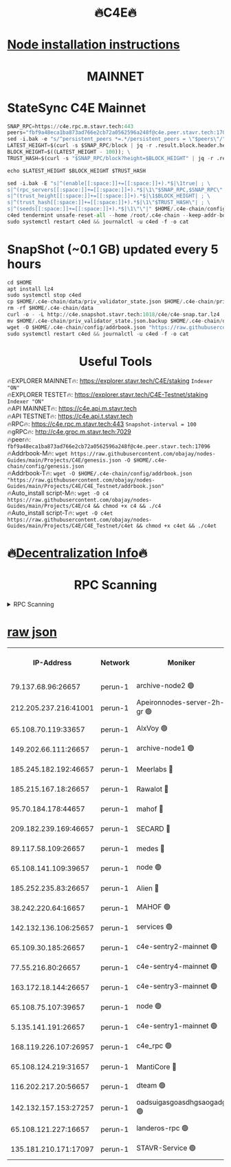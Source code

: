 <h1 align="center"> 🔥C4E🔥</h1>

[Node installation instructions](https://github.com/obajay/nodes-Guides/tree/main/Projects/C4E)
=

<h1 align="center"> MAINNET</h1>

# StateSync C4E Mainnet
```python
SNAP_RPC=https://c4e.rpc.m.stavr.tech:443
peers="fbf9a48eca1ba873ad766e2cb72a0562596a248f@c4e.peer.stavr.tech:17096"
sed -i.bak -e "s/^persistent_peers *=.*/persistent_peers = \"$peers\"/" $HOME/.c4e-chain/config/config.toml
LATEST_HEIGHT=$(curl -s $SNAP_RPC/block | jq -r .result.block.header.height); \
BLOCK_HEIGHT=$((LATEST_HEIGHT - 100)); \
TRUST_HASH=$(curl -s "$SNAP_RPC/block?height=$BLOCK_HEIGHT" | jq -r .result.block_id.hash)

echo $LATEST_HEIGHT $BLOCK_HEIGHT $TRUST_HASH

sed -i.bak -E "s|^(enable[[:space:]]+=[[:space:]]+).*$|\1true| ; \
s|^(rpc_servers[[:space:]]+=[[:space:]]+).*$|\1\"$SNAP_RPC,$SNAP_RPC\"| ; \
s|^(trust_height[[:space:]]+=[[:space:]]+).*$|\1$BLOCK_HEIGHT| ; \
s|^(trust_hash[[:space:]]+=[[:space:]]+).*$|\1\"$TRUST_HASH\"| ; \
s|^(seeds[[:space:]]+=[[:space:]]+).*$|\1\"\"|" $HOME/.c4e-chain/config/config.toml
c4ed tendermint unsafe-reset-all --home /root/.c4e-chain --keep-addr-book
sudo systemctl restart c4ed && journalctl -u c4ed -f -o cat
```
# SnapShot (~0.1 GB) updated every 5 hours
```python
cd $HOME
apt install lz4
sudo systemctl stop c4ed
cp $HOME/.c4e-chain/data/priv_validator_state.json $HOME/.c4e-chain/priv_validator_state.json.backup
rm -rf $HOME/.c4e-chain/data
curl -o - -L http://c4e.snapshot.stavr.tech:1018/c4e/c4e-snap.tar.lz4 | lz4 -c -d - | tar -x -C $HOME/.c4e-chain --strip-components 2
mv $HOME/.c4e-chain/priv_validator_state.json.backup $HOME/.c4e-chain/data/priv_validator_state.json
wget -O $HOME/.c4e-chain/config/addrbook.json "https://raw.githubusercontent.com/obajay/nodes-Guides/main/Projects/C4E/addrbook.json"
sudo systemctl restart c4ed && journalctl -u c4ed -f -o cat
```
 <h1 align="center"> Useful Tools</h1>

🔥EXPLORER MAINNET🔥:  https://explorer.stavr.tech/C4E/staking            `Indexer "ON"` \
🔥EXPLORER TESTET🔥:   https://explorer.stavr.tech/C4E-Testnet/staking     `Indexer "ON"` \
🔥API MAINNET🔥:       https://c4e.api.m.stavr.tech \
🔥API TESTNET🔥:       https://c4e.api.t.stavr.tech \
🔥RPC🔥:               https://c4e.rpc.m.stavr.tech:443                  `Snapshot-interval = 100` \
🔥gRPC🔥:              http://c4e.grpc.m.stavr.tech:7029 \
🔥peer🔥:              `fbf9a48eca1ba873ad766e2cb72a0562596a248f@c4e.peer.stavr.tech:17096` \
🔥Addrbook-M🔥:    ```wget https://raw.githubusercontent.com/obajay/nodes-Guides/main/Projects/C4E/genesis.json -O $HOME/.c4e-chain/config/genesis.json``` \
🔥Addrbook-T🔥:    ```wget -O $HOME/.c4e-chain/config/addrbook.json "https://raw.githubusercontent.com/obajay/nodes-Guides/main/Projects/C4E/C4E_Testnet/addrbook.json"``` \
🔥Auto_install script-M🔥: ```wget -O c4 https://raw.githubusercontent.com/obajay/nodes-Guides/main/Projects/C4E/c4 && chmod +x c4 && ./c4``` \
🔥Auto_install script-T🔥: ```wget -O c4et https://raw.githubusercontent.com/obajay/nodes-Guides/main/Projects/C4E/C4E_Testnet/c4et && chmod +x c4et && ./c4et```

🔥[Decentralization Info](https://github.com/obajay/StateSync-snapshots/tree/main/Projects/C4E/Decentralization)🔥
=

<h1 align="center"> RPC Scanning</h1>

<details>
<summary>RPC Scanning</summary>

<h2 align="center"> We scan nodes in real time every 4 hours. And we provide the final result of RPC endpoints.
We cannot influence the operation of these nodes in any way. </h2>


```python
If Voting Power is higher than 0 --> then the Node is a validator of the network and may be subject to attack and be a potential threat to the chain.
```
```python
We marked such validators with a red symbol
```

</details>

[raw json](https://rpc-check.c4e.stavr.tech/c4e/rpc-c4e-result.json)
=



<table><tr><th>IP-Address</th><th>Network</th><th>Moniker</th><th>Latest Block Height</th><th>Earliest Block Height</th><th>Catching Up</th><th>Tx Index</th><th>Voting Power</th><th>Scan Time</th></tr><tr><td>79.137.68.96:26657</td><td>perun-1</td><td>archive-node2 🟢</td><td>7583274</td><td>1</td><td>False</td><td>on</td><td>0</td><td>2024-03-14T13:46:04.371108462UTC</td></tr><tr><td>212.205.237.216:41001</td><td>perun-1</td><td>Apeironnodes-server-2h-gr 🟢</td><td>1615273</td><td>1</td><td>False</td><td>on</td><td>0</td><td>2024-03-14T13:46:07.403473654UTC</td></tr><tr><td>65.108.70.119:33657</td><td>perun-1</td><td>AlxVoy 🟢</td><td>7583344</td><td>1</td><td>False</td><td>on</td><td>0</td><td>2024-03-14T13:46:19.177159053UTC</td></tr><tr><td>149.202.66.111:26657</td><td>perun-1</td><td>archive-node1 🟢</td><td>7583345</td><td>1</td><td>False</td><td>on</td><td>0</td><td>2024-03-14T13:46:33.386717030UTC</td></tr><tr><td>185.245.182.192:46657</td><td>perun-1</td><td>Meerlabs 🔴</td><td>7583346</td><td>1051501</td><td>False</td><td>on</td><td>344615</td><td>2024-03-14T13:46:38.433673942UTC</td></tr><tr><td>185.215.167.18:26657</td><td>perun-1</td><td>Rawalot 🔴</td><td>7583348</td><td>1090501</td><td>False</td><td>on</td><td>450091</td><td>2024-03-14T13:46:49.529924930UTC</td></tr><tr><td>95.70.184.178:44657</td><td>perun-1</td><td>mahof 🔴</td><td>7583344</td><td>2342001</td><td>False</td><td>off</td><td>1356400</td><td>2024-03-14T13:46:18.505140498UTC</td></tr><tr><td>209.182.239.169:46657</td><td>perun-1</td><td>SECARD 🔴</td><td>7583345</td><td>2616101</td><td>False</td><td>off</td><td>749308</td><td>2024-03-14T13:46:30.788372155UTC</td></tr><tr><td>89.117.58.109:26657</td><td>perun-1</td><td>medes 🔴</td><td>7583347</td><td>2826001</td><td>False</td><td>off</td><td>891025</td><td>2024-03-14T13:46:45.127182093UTC</td></tr><tr><td>65.108.141.109:39657</td><td>perun-1</td><td>node 🟢</td><td>7583342</td><td>5303301</td><td>False</td><td>on</td><td>0</td><td>2024-03-14T13:46:06.737531763UTC</td></tr><tr><td>185.252.235.83:26657</td><td>perun-1</td><td>Alien 🔴</td><td>7583345</td><td>6502501</td><td>False</td><td>on</td><td>648215</td><td>2024-03-14T13:46:33.700575934UTC</td></tr><tr><td>38.242.220.64:16657</td><td>perun-1</td><td>MAHOF 🟢</td><td>7583345</td><td>6885501</td><td>False</td><td>on</td><td>0</td><td>2024-03-14T13:46:31.076920867UTC</td></tr><tr><td>142.132.136.106:25657</td><td>perun-1</td><td>services 🟢</td><td>7583344</td><td>7012001</td><td>False</td><td>on</td><td>0</td><td>2024-03-14T13:46:21.748287749UTC</td></tr><tr><td>65.109.30.185:26657</td><td>perun-1</td><td>c4e-sentry2-mainnet 🟢</td><td>7583346</td><td>7284001</td><td>False</td><td>on</td><td>0</td><td>2024-03-14T13:46:38.132040330UTC</td></tr><tr><td>77.55.216.80:26657</td><td>perun-1</td><td>c4e-sentry4-mainnet 🟢</td><td>7583344</td><td>7297001</td><td>False</td><td>on</td><td>0</td><td>2024-03-14T13:46:18.849124295UTC</td></tr><tr><td>163.172.18.144:26657</td><td>perun-1</td><td>c4e-sentry3-mainnet 🟢</td><td>7583346</td><td>7297001</td><td>False</td><td>on</td><td>0</td><td>2024-03-14T13:46:38.732410733UTC</td></tr><tr><td>65.108.75.107:39657</td><td>perun-1</td><td>node 🟢</td><td>7583344</td><td>7300001</td><td>False</td><td>on</td><td>0</td><td>2024-03-14T13:46:22.066577747UTC</td></tr><tr><td>5.135.141.191:26657</td><td>perun-1</td><td>c4e-sentry1-mainnet 🟢</td><td>7583341</td><td>7300501</td><td>False</td><td>on</td><td>0</td><td>2024-03-14T13:46:03.466989296UTC</td></tr><tr><td>168.119.226.107:26957</td><td>perun-1</td><td>c4e_rpc 🟢</td><td>7583342</td><td>7483342</td><td>False</td><td>on</td><td>0</td><td>2024-03-14T13:46:11.697368240UTC</td></tr><tr><td>65.108.124.219:31657</td><td>perun-1</td><td>MantiCore 🔴</td><td>7583344</td><td>7483344</td><td>False</td><td>off</td><td>729870</td><td>2024-03-14T13:46:18.137830682UTC</td></tr><tr><td>116.202.217.20:56657</td><td>perun-1</td><td>dteam 🟢</td><td>7583341</td><td>7511001</td><td>False</td><td>on</td><td>0</td><td>2024-03-14T13:46:04.051552926UTC</td></tr><tr><td>142.132.157.153:27257</td><td>perun-1</td><td>oadsuigasgoasdhgsaogadg 🟢</td><td>7583341</td><td>7574001</td><td>False</td><td>on</td><td>0</td><td>2024-03-14T13:46:01.136894810UTC</td></tr><tr><td>65.108.121.227:16657</td><td>perun-1</td><td>landeros-rpc 🟢</td><td>7583341</td><td>7576501</td><td>False</td><td>on</td><td>0</td><td>2024-03-14T13:46:03.817805692UTC</td></tr><tr><td>135.181.210.171:17097</td><td>perun-1</td><td>STAVR-Service 🟢</td><td>7583344</td><td>7583101</td><td>False</td><td>on</td><td>0</td><td>2024-03-14T13:46:22.404123284UTC</td></tr></table>
